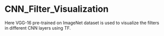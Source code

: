 # CNN_Filter_Visualization
Here VGG-16 pre-trained on ImageNet dataset is used to visualize the filters in different CNN layers using TF.
